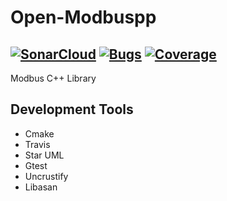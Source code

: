 # Open-Modbuspp
[![SonarCloud](https://sonarcloud.io/images/project_badges/sonarcloud-black.svg)](https://sonarcloud.io/dashboard?id=enesoztrk_Open-Modbuspp)
[![Bugs](https://sonarcloud.io/api/project_badges/measure?project=enesoztrk_Open-Modbuspp&metric=bugs)](https://sonarcloud.io/dashboard?id=enesoztrk_Open-Modbuspp)
[![Coverage](https://sonarcloud.io/api/project_badges/measure?project=enesoztrk_Open-Modbuspp&metric=coverage)](https://sonarcloud.io/dashboard?id=enesoztrk_Open-Modbuspp)
---

Modbus C++ Library


## Development Tools 

- Cmake
- Travis
- Star UML
- Gtest
- Uncrustify
- Libasan

